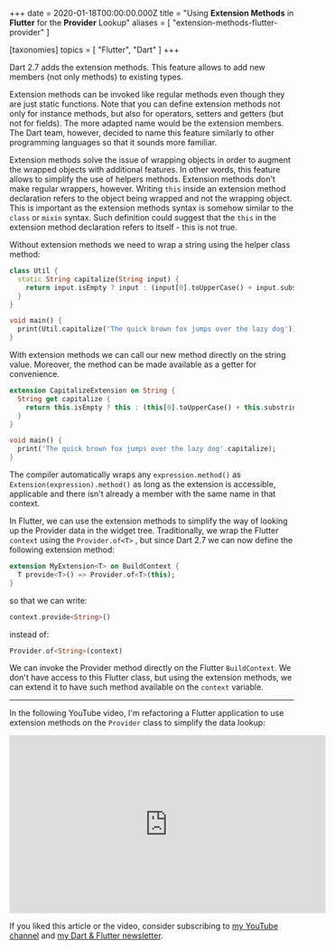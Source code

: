 +++
date = 2020-01-18T00:00:00.000Z
title = "Using **Extension Methods** in **Flutter** for the **Provider** Lookup"
aliases = [
  "extension-methods-flutter-provider"
]

[taxonomies]
topics = [ "Flutter", "Dart" ]
+++

Dart 2.7 adds the extension methods. This feature allows to add new members (not only methods) to existing types.

Extension methods can be invoked like regular methods even though they are just static functions. Note that you can define extension methods not only for instance methods, but also for operators, setters and getters (but not for fields). The more adapted name would be the extension members. The Dart team, however, decided to name this feature similarly to other programming languages so that it sounds more familiar.

Extension methods solve the issue of wrapping objects in order to augment the wrapped objects with additional features. In other words, this feature allows to simplify the use of helpers methods. Extension methods don't make regular wrappers, however. Writing `this` inside an extension method declaration refers to the object being wrapped and not the wrapping object. This is important as the extension methods syntax is somehow similar to the `class` or `mixin` syntax. Such definition could suggest that the `this` in the extension method declaration refers to itself - this is not true.

Without extension methods we need to wrap a string using the helper class method:

```dart
class Util {
  static String capitalize(String input) {
    return input.isEmpty ? input : (input[0].toUpperCase() + input.substring(1));
  }
}

void main() {
  print(Util.capitalize('The quick brown fox jumps over the lazy dog'));
}
```

With extension methods we can call our new method directly on the string value. Moreover, the method can be made available as a getter for convenience.

```dart
extension CapitalizeExtension on String {
  String get capitalize {
    return this.isEmpty ? this : (this[0].toUpperCase() + this.substring(1));
  }
}

void main() {
  print('The quick brown fox jumps over the lazy dog'.capitalize);
}
```

The compiler automatically wraps any `expression.method()` as `Extension(expression).method()` as long as the extension is accessible, applicable and there isn't already a member with the same name in that context.

In Flutter, we can use the extension methods to simplify the way of looking up the Provider data in the widget tree. Traditionally, we wrap the Flutter `context` using the `Provider.of<T>` , but since Dart 2.7 we can now define the following extension method:

```dart
extension MyExtension<T> on BuildContext {
  T provide<T>() => Provider.of<T>(this);
}
```

so that we can write:

```dart
context.provide<String>()
```

instead of:

```dart
Provider.of<String>(context)
```

We can invoke the Provider method directly on the Flutter `BuildContext`. We don't have access to this Flutter class, but using the extension methods, we can extend it to have such method available on the `context` variable.

---

In the following YouTube video, I'm refactoring a Flutter application to use extension methods on the `Provider` class to simplify the data lookup:

<iframe width="560" height="315" src="https://www.youtube.com/embed/Zb2ThVYXE2E" frameborder="0" allow="accelerometer; autoplay; encrypted-media; gyroscope; picture-in-picture" allowfullscreen></iframe>

If you liked this article or the video, consider subscribing to [my YouTube channel](https://www.youtube.com/channel/UCzgkOWKcwy0uhYilE6bd1Lg/) and [my Dart & Flutter newsletter](https://landing.mailerlite.com/webforms/landing/p3m2y2).

